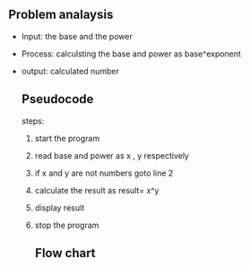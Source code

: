 ## Problem analaysis

- Input: the base and the power 

- Process: calculsting the base and power as base^exponent

- output: calculated number
  
  ## Pseudocode
  
  steps:
  
  1. start the program
  
  2. read base and power as x , y respectively
  
  3. if x and y are not numbers goto line 2
  
  4. calculate the result as result= x^y
  
  5. display result
  
  6. stop the program
     
     ## Flow chart
